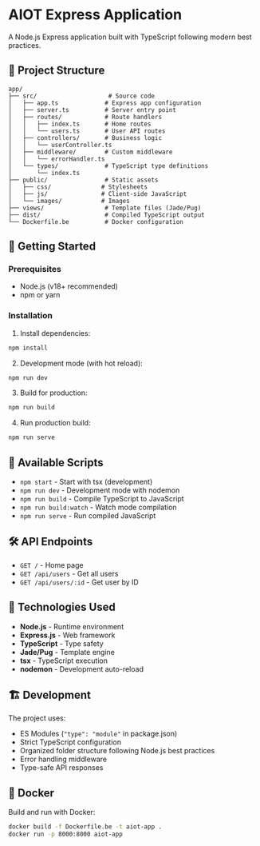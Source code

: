 # AIOT Express Application

A Node.js Express application built with TypeScript following modern best practices.

## 📁 Project Structure

```
app/
├── src/                    # Source code
│   ├── app.ts             # Express app configuration
│   ├── server.ts          # Server entry point
│   ├── routes/            # Route handlers
│   │   ├── index.ts       # Home routes
│   │   └── users.ts       # User API routes
│   ├── controllers/       # Business logic
│   │   └── userController.ts
│   ├── middleware/        # Custom middleware
│   │   └── errorHandler.ts
│   └── types/             # TypeScript type definitions
│       └── index.ts
├── public/                # Static assets
│   ├── css/              # Stylesheets
│   ├── js/               # Client-side JavaScript
│   └── images/           # Images
├── views/                 # Template files (Jade/Pug)
├── dist/                  # Compiled TypeScript output
└── Dockerfile.be          # Docker configuration
```

## 🚀 Getting Started

### Prerequisites
- Node.js (v18+ recommended)
- npm or yarn

### Installation

1. Install dependencies:
```bash
npm install
```

2. Development mode (with hot reload):
```bash
npm run dev
```

3. Build for production:
```bash
npm run build
```

4. Run production build:
```bash
npm run serve
```

## 📝 Available Scripts

- `npm start` - Start with tsx (development)
- `npm run dev` - Development mode with nodemon
- `npm run build` - Compile TypeScript to JavaScript
- `npm run build:watch` - Watch mode compilation
- `npm run serve` - Run compiled JavaScript

## 🛠 API Endpoints

- `GET /` - Home page
- `GET /api/users` - Get all users
- `GET /api/users/:id` - Get user by ID

## 🔧 Technologies Used

- **Node.js** - Runtime environment
- **Express.js** - Web framework
- **TypeScript** - Type safety
- **Jade/Pug** - Template engine
- **tsx** - TypeScript execution
- **nodemon** - Development auto-reload

## 🏗 Development

The project uses:
- ES Modules (`"type": "module"` in package.json)
- Strict TypeScript configuration
- Organized folder structure following Node.js best practices
- Error handling middleware
- Type-safe API responses

## 🐳 Docker

Build and run with Docker:
```bash
docker build -f Dockerfile.be -t aiot-app .
docker run -p 8000:8000 aiot-app
``` 



